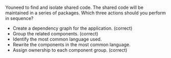 Youneed to find and isolate shared code. The shared code will be maintained in a series of packages.
Which three actions should you perform in sequence?

- Create a dependency graph for the application. (correct)
- Group the related components. (correct)
- Identify the most common language used.
- Rewrite the components in the most common language.
- Assign ownership to each component group. (correct)
